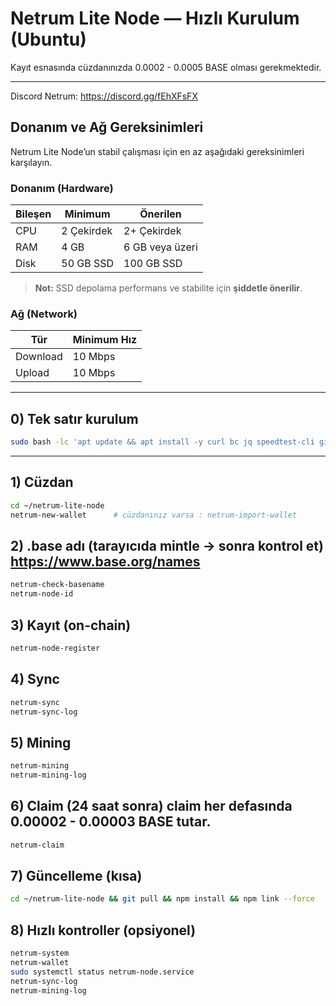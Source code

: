 # Netrum Lite Node — Hızlı Kurulum (Ubuntu)

Kayıt esnasında cüzdanınızda 0.0002 - 0.0005 BASE olması gerekmektedir.

---
Discord Netrum: https://discord.gg/fEhXFsFX
## Donanım ve Ağ Gereksinimleri

Netrum Lite Node’un stabil çalışması için en az aşağıdaki gereksinimleri karşılayın.

### Donanım (Hardware)
| Bileşen   | Minimum | Önerilen |
|----------|---------|----------|
| CPU      | 2 Çekirdek | 2+ Çekirdek |
| RAM      | 4 GB    | 6 GB veya üzeri |
| Disk     | 50 GB SSD | 100 GB SSD |

> **Not:** SSD depolama performans ve stabilite için **şiddetle önerilir**.

### Ağ (Network)
| Tür       | Minimum Hız |
|----------|--------------|
| Download | 10 Mbps      |
| Upload   | 10 Mbps      |

---

## 0) Tek satır kurulum

```bash
sudo bash -lc 'apt update && apt install -y curl bc jq speedtest-cli git ca-certificates lsb-release build-essential python3 && curl -fsSL https://deb.nodesource.com/setup_20.x | bash - && apt remove -y libnode-dev 2>/dev/null || true; apt install -y nodejs && cd /root && if [ -d netrum-lite-node/.git ]; then cd netrum-lite-node && git reset --hard && git pull --ff-only; else git clone https://github.com/NetrumLabs/netrum-lite-node.git && cd netrum-lite-node; fi && rm -rf node_modules package-lock.json && npm install && npm link --force && (netrum --version || netrum | head -n 5)'
```

---

## 1) Cüzdan

```bash
cd ~/netrum-lite-node
netrum-new-wallet      # cüzdanınız varsa : netrum-import-wallet
```

## 2) .base adı (tarayıcıda mintle → sonra kontrol et) https://www.base.org/names

```bash
netrum-check-basename
netrum-node-id
```

## 3) Kayıt (on-chain)

```bash
netrum-node-register
```

## 4) Sync

```bash
netrum-sync
netrum-sync-log
```

## 5) Mining

```bash
netrum-mining
netrum-mining-log
```

## 6) Claim (24 saat sonra) claim her defasında 0.00002 - 0.00003 BASE tutar.  

```bash
netrum-claim
```

## 7) Güncelleme (kısa)

```bash
cd ~/netrum-lite-node && git pull && npm install && npm link --force
```

## 8) Hızlı kontroller (opsiyonel)

```bash
netrum-system
netrum-wallet
sudo systemctl status netrum-node.service
netrum-sync-log
netrum-mining-log
```
